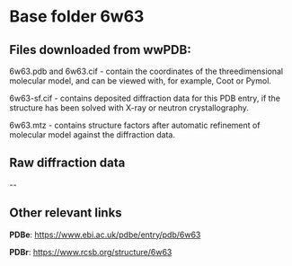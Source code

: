 # Base folder 6w63

## Files downloaded from wwPDB:

6w63.pdb and 6w63.cif - contain the coordinates of the threedimensional molecular model, and can be viewed with, for example, Coot or Pymol.

6w63-sf.cif - contains deposited diffraction data for this PDB entry, if the structure has been solved with X-ray or neutron crystallography.

6w63.mtz - contains structure factors after automatic refinement of molecular model against the diffraction data.

## Raw diffraction data

--<br> 

## Other relevant links 
**PDBe**:  https://www.ebi.ac.uk/pdbe/entry/pdb/6w63
 
**PDBr**: https://www.rcsb.org/structure/6w63 
